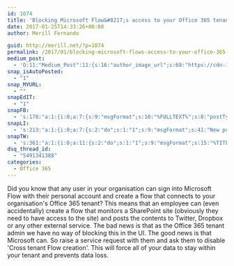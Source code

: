```yaml
---
id: 1074
title: 'Blocking Microsoft Flow&#8217;s access to your Office 365 tenant'
date: 2017-01-25T14:33:26+00:00
author: Merill Fernando

guid: http://merill.net/?p=1074
permalink: /2017/01/blocking-microsoft-flows-access-to-your-office-365-tenant/
medium_post:
  - 'O:11:"Medium_Post":11:{s:16:"author_image_url";s:69:"https://cdn-images-1.medium.com/fit/c/200/200/0*nOSMyIhdQJ9325FH.jpeg";s:10:"author_url";s:26:"https://medium.com/@merill";s:11:"byline_name";N;s:12:"byline_email";N;s:10:"cross_link";s:2:"no";s:2:"id";s:12:"227bcec7bee9";s:21:"follower_notification";s:3:"yes";s:7:"license";s:19:"all-rights-reserved";s:14:"publication_id";s:12:"99858869fb3c";s:6:"status";s:6:"public";s:3:"url";s:97:"https://medium.com/@merill/blocking-microsoft-flows-access-to-your-office-365-tenant-227bcec7bee9";}'
snap_isAutoPosted:
  - "1"
snap_MYURL:
  - ""
snapEdIT:
  - "1"
snapFB:
  - 's:178:"a:1:{i:0;a:7:{s:9:"msgFormat";s:10:"%FULLTEXT%";s:8:"postType";s:1:"T";s:9:"isAutoImg";s:1:"A";s:8:"imgToUse";s:0:"";s:9:"isAutoURL";s:1:"A";s:8:"urlToUse";s:0:"";s:2:"do";i:0;}}";'
snapLI:
  - 's:213:"a:1:{i:0;a:7:{s:2:"do";s:1:"1";s:9:"msgFormat";s:41:"New post has been published on %SITENAME%";s:8:"postType";s:1:"A";s:9:"isAutoImg";s:1:"A";s:8:"imgToUse";s:0:"";s:9:"isAutoURL";s:1:"A";s:8:"urlToUse";s:0:"";}}";'
snapTW:
  - 's:361:"a:1:{i:0;a:11:{s:2:"do";s:1:"1";s:9:"msgFormat";s:15:"%TITLE% - %URL%";s:8:"attchImg";s:1:"1";s:9:"isAutoImg";s:1:"A";s:8:"imgToUse";s:0:"";s:9:"isAutoURL";s:1:"A";s:8:"urlToUse";s:0:"";s:8:"isPosted";s:1:"1";s:4:"pgID";s:18:"824112973987938305";s:7:"postURL";s:52:"https://twitter.com/merill/status/824112973987938305";s:5:"pDate";s:19:"2017-01-25 04:33:37";}}";'
dsq_thread_id:
  - "5491341388"
categories:
  - Office 365
---
```

Did you know that any user in your organisation can sign into Microsoft Flow with their personal account and create a flow that connects to your organisation's Office 365 tenant?
This means that an employee can (even accidentally) create a flow that monitors a SharePoint site (obviously they need to have access to the site) and posts the contents to Twitter, Dropbox or any other external service.
The bad news is that as the Office 365 tenant admin we have no way of blocking this in the UI. The good news is that Microsoft can. So raise a service request with them and ask them to disable 'Cross tenant Flow creation'. This will force all of your data to stay within your tenant and prevents data loss.